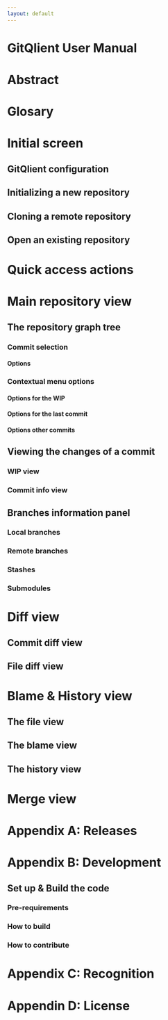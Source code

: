 ```yaml
---
layout: default
---
```


# GitQlient User Manual

# Abstract

# Glosary

# Initial screen

## GitQlient configuration

## Initializing a new repository

## Cloning a remote repository

## Open an existing repository

# Quick access actions

# Main repository view

## The repository graph tree

### Commit selection

#### Options

### Contextual menu options

#### Options for the WIP

#### Options for the last commit

#### Options other commits

## Viewing the changes of a commit

### WIP view

### Commit info view

## Branches information panel

### Local branches

### Remote branches

### Stashes

### Submodules

# Diff view

## Commit diff view

## File diff view

# Blame & History view

## The file view

## The blame view

## The history view

# Merge view

# Appendix A: Releases

# Appendix B: Development

## Set up & Build the code

### Pre-requirements

### How to build

### How to contribute

# Appendix C: Recognition

# Appendin D: License